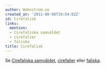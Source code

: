 ```yaml
---
author: Wahnstrom.se
created_at: '2011-08-08T19:54:02Z'
id: Cirefalisk
links:
  mention:
  - Cirefaliska samväldet
  - cirefalier
  - faliska
title: Cirefalisk
---
```


Se [Cirefaliska samväldet], [cirefalier] eller [faliska].

  [Cirefaliska samväldet]: Cirefaliska_samväldet
  [cirefalier]: cirefalier
  [faliska]: faliska